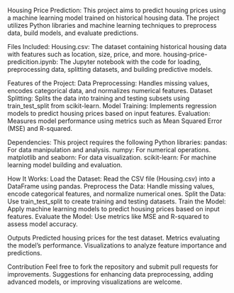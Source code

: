 Housing Price Prediction: 
This project aims to predict housing prices using a machine learning model trained on historical housing data. The project utilizes Python libraries and machine learning techniques to preprocess data, build models, and evaluate predictions.

Files Included: 
Housing.csv: The dataset containing historical housing data with features such as location, size, price, and more.
housing-price-predicition.ipynb: The Jupyter notebook with the code for loading, preprocessing data, splitting datasets, and building predictive models.

Features of the Project: 
Data Preprocessing: Handles missing values, encodes categorical data, and normalizes numerical features.
Dataset Splitting: Splits the data into training and testing subsets using train_test_split from scikit-learn.
Model Training: Implements regression models to predict housing prices based on input features.
Evaluation: Measures model performance using metrics such as Mean Squared Error (MSE) and R-squared.

Dependencies: 
This project requires the following Python libraries:
pandas: For data manipulation and analysis.
numpy: For numerical operations.
matplotlib and seaborn: For data visualization.
scikit-learn: For machine learning model building and evaluation.

How It Works: 
Load the Dataset:
Read the CSV file (Housing.csv) into a DataFrame using pandas.
Preprocess the Data:
Handle missing values, encode categorical features, and normalize numerical ones.
Split the Data:
Use train_test_split to create training and testing datasets.
Train the Model:
Apply machine learning models to predict housing prices based on input features.
Evaluate the Model:
Use metrics like MSE and R-squared to assess model accuracy.

Outputs
Predicted housing prices for the test dataset.
Metrics evaluating the model’s performance.
Visualizations to analyze feature importance and predictions.

Contribution
Feel free to fork the repository and submit pull requests for improvements. Suggestions for enhancing data preprocessing, adding advanced models, or improving visualizations are welcome.

